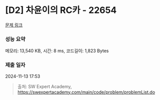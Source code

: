 # [D2] 차윤이의 RC카 - 22654 

[문제 링크](https://swexpertacademy.com/main/code/problem/problemDetail.do?contestProbId=AZIx55YKpg0DFAQP) 

### 성능 요약

메모리: 13,540 KB, 시간: 8 ms, 코드길이: 1,823 Bytes

### 제출 일자

2024-11-13 17:53



> 출처: SW Expert Academy, https://swexpertacademy.com/main/code/problem/problemList.do